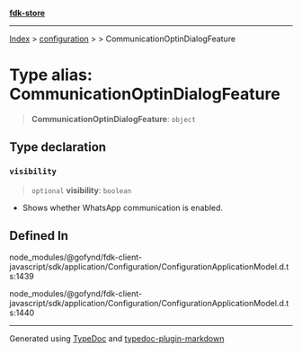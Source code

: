 [**fdk-store**](../../../README.md)
***

[Index](../../../API.md) > [configuration](../../README.md) > [<internal>](../README.md) > CommunicationOptinDialogFeature

# Type alias: CommunicationOptinDialogFeature

> **CommunicationOptinDialogFeature**: `object`

## Type declaration

### `visibility`

> `optional` **visibility**: `boolean`

- Shows whether WhatsApp communication is enabled.

## Defined In

node\_modules/@gofynd/fdk-client-javascript/sdk/application/Configuration/ConfigurationApplicationModel.d.ts:1439

node\_modules/@gofynd/fdk-client-javascript/sdk/application/Configuration/ConfigurationApplicationModel.d.ts:1440

***
Generated using [TypeDoc](https://typedoc.org/) and [typedoc-plugin-markdown](https://www.npmjs.com/package/typedoc-plugin-markdown)
